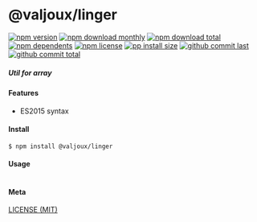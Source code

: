 # @valjoux/linger

[![npm version][badge-npm-version]][url-npm]
[![npm download monthly][badge-npm-download-monthly]][url-npm]
[![npm download total][badge-npm-download-total]][url-npm]
[![npm dependents][badge-npm-dependents]][url-github]
[![npm license][badge-npm-license]][url-npm]
[![pp install size][badge-pp-install-size]][url-pp]
[![github commit last][badge-github-last-commit]][url-github]
[![github commit total][badge-github-commit-count]][url-github]

[//]: <> (Shields)
[badge-npm-version]: https://flat.badgen.net/npm/v/@valjoux/linger
[badge-npm-download-monthly]: https://flat.badgen.net/npm/dm/@valjoux/linger
[badge-npm-download-total]:https://flat.badgen.net/npm/dt/@valjoux/linger
[badge-npm-dependents]: https://flat.badgen.net/npm/dependents/@valjoux/linger
[badge-npm-license]: https://flat.badgen.net/npm/license/@valjoux/linger
[badge-pp-install-size]: https://flat.badgen.net/packagephobia/install/@valjoux/linger
[badge-github-last-commit]: https://flat.badgen.net/github/last-commit/hoyeungw/vect
[badge-github-commit-count]: https://flat.badgen.net/github/commits/hoyeungw/vect

[//]: <> (Link)
[url-npm]: https://npmjs.org/package/@valjoux/linger
[url-pp]: https://packagephobia.now.sh/result?p=@valjoux/linger
[url-github]: https://github.com/hoyeungw/vect

##### Util for array

#### Features

- ES2015 syntax

#### Install
```console
$ npm install @valjoux/linger
```

#### Usage
```js
```

#### Meta
[LICENSE (MIT)](/LICENSE)
